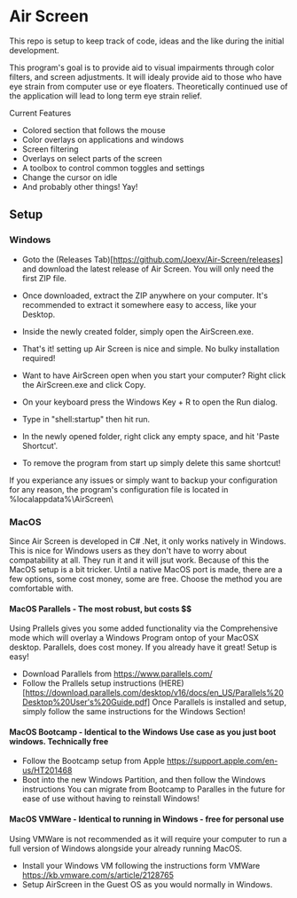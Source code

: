 # Air Screen

This repo is setup to keep track of code, 
ideas and the like during the initial development.

This program's goal is to provide aid to visual impairments
through color filters, and screen adjustments. 
It will idealy provide aid to those who have eye strain from computer use or eye floaters.
Theoretically continued use of the application will lead to long term eye strain relief.


Current Features
- Colored section that follows the mouse
- Color overlays on applications and windows
- Screen filtering
- Overlays on select parts of the screen
- A toolbox to control common toggles and settings
- Change the cursor on idle
- And probably other things! Yay!


## Setup

### Windows
- Goto the (Releases Tab)[https://github.com/Joexv/Air-Screen/releases] and download the latest release of Air Screen. 
You will only need the first ZIP file.
- Once downloaded, extract the ZIP anywhere on your computer. It's recommended to extract it somewhere easy to access, like your Desktop.
- Inside the newly created folder, simply open the AirScreen.exe.
- That's it! setting up Air Screen is nice and simple. No bulky installation required!


- Want to have AirScreen open when you start your computer? Right click the AirScreen.exe and click Copy.
- On your keyboard press the Windows Key + R to open the Run dialog.
- Type in "shell:startup" then hit run.
- In the newly opened folder, right click any empty space, and hit 'Paste Shortcut'.
- To remove the program from start up simply delete this same shortcut!

If you experiance any issues or simply want to backup your configuration for any reason, the program's configuration file is located in %localappdata%\AirScreen\


### MacOS
Since Air Screen is developed in C# .Net, it only works natively in Windows. This is nice for Windows users as they
don't have to worry about compatability at all. They run it and it will jsut work. Because of this the MacOS setup is a bit tricker. 
Until a native MacOS port is made, there are a few options, some cost money, some are free. Choose the method you are comfortable with.

#### MacOS Parallels - The most robust, but costs $$
Using Prallels gives you some added functionality via the Comprehensive mode which will overlay a Windows Program ontop of your MacOSX desktop.
Parallels, does cost money. If you already have it great! Setup is easy!
- Download Parallels from https://www.parallels.com/
- Follow the Prallels setup instructions (HERE)[https://download.parallels.com/desktop/v16/docs/en_US/Parallels%20Desktop%20User's%20Guide.pdf]
Once Parallels is installed and setup, simply follow the same instructions for the Windows Section!

#### MacOS Bootcamp - Identical to the Windows Use case as you just boot windows. Technically free
- Follow the Bootcamp setup from Apple https://support.apple.com/en-us/HT201468
- Boot into the new Windows Partition, and then follow the Windows instructions
You can migrate from Bootcamp to Paralles in the future for ease of use without having to reinstall Windows!

#### MacOS VMWare - Identical to running in Windows - free for personal use
Using VMWare is not recommended as it will require your computer to run a full version of Windows alongside your already running MacOS.
- Install your Windows VM following the instructions form VMWare https://kb.vmware.com/s/article/2128765
- Setup AirScreen in the Guest OS as you would normally in Windows.
